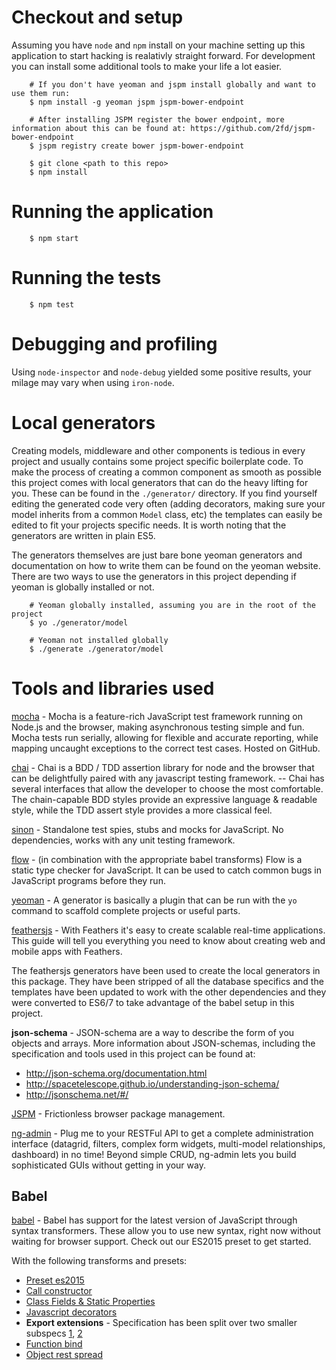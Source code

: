 # Checkout and setup

Assuming you have `node` and `npm` install on your machine setting up this application to start hacking is realativly straight forward. For development you can install some additional tools to make your life a lot easier.

```
	# If you don't have yeoman and jspm install globally and want to use them run:
	$ npm install -g yeoman jspm jspm-bower-endpoint

	# After installing JSPM register the bower endpoint, more information about this can be found at: https://github.com/2fd/jspm-bower-endpoint
	$ jspm registry create bower jspm-bower-endpoint
```

```
	$ git clone <path to this repo>
	$ npm install
```

# Running the application

```
	$ npm start
```

# Running the tests

```
	$ npm test
```

# Debugging and profiling

Using `node-inspector` and `node-debug` yielded some positive results, your milage may vary when using `iron-node`.

# Local generators

Creating models, middleware and other components is tedious in every project and usually contains some project specific boilerplate code. To make the process of creating a common component as smooth as possible this project comes with local generators that can do the heavy lifting for you. These can be found in the `./generator/` directory. If you find yourself editing the generated code very often (adding decorators, making sure your model inherits from a common `Model` class, etc) the templates can easily be edited to fit your projects specific needs. It is worth noting that the generators are written in plain ES5.

The generators themselves are just bare bone yeoman generators and documentation on how to write them can be found on the yeoman website. There are two ways to use the generators in this project depending if yeoman is globally installed or not.

```
	# Yeoman globally installed, assuming you are in the root of the project
	$ yo ./generator/model

	# Yeoman not installed globally
	$ ./generate ./generator/model
```

# Tools and libraries used

[mocha](http://mochajs.com) - Mocha is a feature-rich JavaScript test framework running on Node.js and the browser, making asynchronous testing simple and fun. Mocha tests run serially, allowing for flexible and accurate reporting, while mapping uncaught exceptions to the correct test cases. Hosted on GitHub.

[chai](http://chaijs.com) - Chai is a BDD / TDD assertion library for node and the browser that can be delightfully paired with any javascript testing framework. -- Chai has several interfaces that allow the developer to choose the most comfortable. The chain-capable BDD styles provide an expressive language & readable style, while the TDD assert style provides a more classical feel.

[sinon](http://sinonjs.org/) - Standalone test spies, stubs and mocks for JavaScript. No dependencies, works with any unit testing framework.

[flow](http://flowtype.org) - (in combination with the appropriate babel transforms) Flow is a static type checker for JavaScript. It can be used to catch common bugs in JavaScript programs before they run.

[yeoman](http://yeoman.io/) - A generator is basically a plugin that can be run with the `yo` command to scaffold complete projects or useful parts.

[feathersjs](http://feathersjs.com/) - With Feathers it's easy to create scalable real-time applications. This guide will tell you everything you need to know about creating web and mobile apps with Feathers.

The feathersjs generators have been used to create the local generators in this package. They have been stripped of all the database specifics and the templates have been updated to work with the other dependencies and they were converted to ES6/7 to take advantage of the babel setup in this project.

**json-schema** - JSON-schema are a way to describe the form of you objects and arrays. More information about JSON-schemas, including the specification and tools used in this project can be found at:
 - http://json-schema.org/documentation.html
 - http://spacetelescope.github.io/understanding-json-schema/
 - http://jsonschema.net/#/

[JSPM](http://jspm.io/) - Frictionless browser package management.

[ng-admin](https://github.com/marmelab/ng-admin) - Plug me to your RESTFul API to get a complete administration interface (datagrid, filters, complex form widgets, multi-model relationships, dashboard) in no time! Beyond simple CRUD, ng-admin lets you build sophisticated GUIs without getting in your way.

## Babel

[babel](http://babeljs.io) - Babel has support for the latest version of JavaScript through syntax transformers. These allow you to use new syntax, right now without waiting for browser support. Check out our ES2015 preset to get started.

With the following transforms and presets:
 * [Preset es2015](http://babeljs.io/docs/plugins/preset-es2015/)
 * [Call constructor](https://github.com/tc39/ecma262/blob/master/workingdocs/callconstructor.md)
 * [Class Fields & Static Properties](https://github.com/jeffmo/es-class-fields-and-static-properties)
 * [Javascript decorators](https://github.com/wycats/javascript-decorators)
 * **Export extensions** - Specification has been split over two smaller subspecs [1](https://github.com/leebyron/ecmascript-export-ns-from), [2](https://github.com/leebyron/ecmascript-export-default-from)
 * [Function bind](https://github.com/zenparsing/es-function-bind)
 * [Object rest spread](https://github.com/sebmarkbage/ecmascript-rest-spread)
